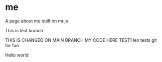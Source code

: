 # me
A page about me built on mr.js

This is test branch

THIS IS CHANGED ON MAIN BRANCH
MY CODE HERE
TEST1
leo tests git for fun 

Hello world 
